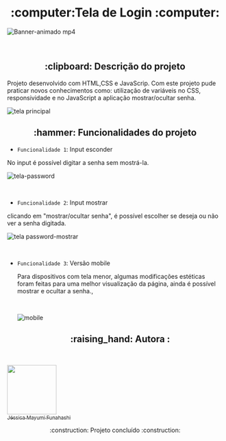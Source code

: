 <h1 align="center"> :computer:Tela de Login  :computer:</h1>

![Banner-animado mp4](https://user-images.githubusercontent.com/100293266/172214888-ea3ab77f-d78b-4178-9b2e-f2750a4c8f27.gif)

<br>
<h2 align="center"> :clipboard: Descrição do projeto </h2>
<p>Projeto desenvolvido com HTML,CSS e JavaScrip. Com este projeto pude praticar novos conhecimentos como: utilização de variáveis no CSS, responsividade e no JavaScript a aplicação mostrar/ocultar senha.<p>
  
   ![tela principal](https://user-images.githubusercontent.com/100293266/172231645-bf3f6c3e-7077-4a2d-80dd-6742fbb46cbf.png)


  
 <h2 align = "center" >:hammer: Funcionalidades do projeto</h2>

- `Funcionalidade 1`: Input esconder
 <p> No input é possível digitar a senha sem mostrá-la.</p>
  
  ![tela-password](https://user-images.githubusercontent.com/100293266/172232326-f7d1be71-1c36-43e8-ac1d-968fa8bc4634.png)

  <br>
  
 - `Funcionalidade 2`: Input mostrar
 <p> clicando em "mostrar/ocultar senha", é possível escolher se deseja ou não ver a senha digitada.</p>
  
  ![tela password-mostrar](https://user-images.githubusercontent.com/100293266/172232376-f8ec29fb-d148-4c62-98bb-0a6e3ab55f4a.png)

  <br>
  
- `Funcionalidade 3`: Versão mobile
  <p>Para dispositivos com tela menor, algumas modificações estéticas foram feitas para uma melhor visualização da página, ainda é possível mostrar e ocultar a senha.,<p/>
  
  <br>
  
     ![mobile](https://user-images.githubusercontent.com/100293266/172232430-fb200a59-6ecc-4d9e-8e27-d04a6596b95f.png)
    
     <h2 align = "center" >:raising_hand: Autora :</h2>
     <br>

[<img src="https://avatars.githubusercontent.com/u/100293266?v=4" width=115><br><sub>Jéssica Mayumi Funahashi</sub>](https://github.com/mayumifunahashi) 


<p align="center">:construction: Projeto concluído :construction:</p>
